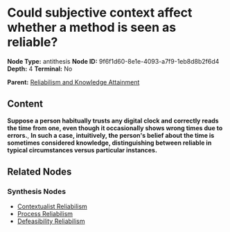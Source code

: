 # Could subjective context affect whether a method is seen as reliable?

**Node Type:** antithesis
**Node ID:** 9f6f1d60-8e1e-4093-a7f9-1eb8d8b2f6d4
**Depth:** 4
**Terminal:** No

**Parent:** [Reliabilism and Knowledge Attainment](reliabilism-and-knowledge-attainment-synthesis-714d0a23-d74a-459e-8fa2-8993f1a4ea08.md)

## Content

**Suppose a person habitually trusts any digital clock and correctly reads the time from one, even though it occasionally shows wrong times due to errors.**, **In such a case, intuitively, the person's belief about the time is sometimes considered knowledge, distinguishing between reliable in typical circumstances versus particular instances.**

## Related Nodes

### Synthesis Nodes

- [Contextualist Reliabilism](contextualist-reliabilism-synthesis-6415b997-4e04-43bd-a4c9-814516476470.md)
- [Process Reliabilism](process-reliabilism-synthesis-36367000-e9dd-4773-8f01-b3b72de311b6.md)
- [Defeasibility Reliabilism](defeasibility-reliabilism-synthesis-8c957d82-d639-4b2a-b2b6-61651413a824.md)
